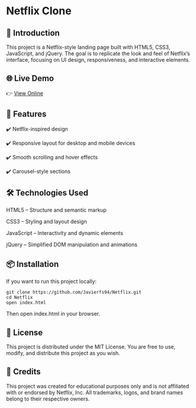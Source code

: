 # Netflix Clone

## 📖 Introduction

This project is a Netflix-style landing page built with HTML5, CSS3, JavaScript, and jQuery.
The goal is to replicate the look and feel of Netflix’s interface, focusing on UI design, responsiveness, and interactive elements.

## 🌐 Live Demo

👉 [View Online](https://javierfs94.github.io/Netflix/)


## 🎯 Features

✔️ Netflix-inspired design

✔️ Responsive layout for desktop and mobile devices

✔️ Smooth scrolling and hover effects

✔️ Carousel-style sections

## 🛠️ Technologies Used

HTML5 – Structure and semantic markup

CSS3 – Styling and layout design

JavaScript – Interactivity and dynamic elements

jQuery – Simplified DOM manipulation and animations


## 📦 Installation

If you want to run this project locally:

```
git clone https://github.com/Javierfs94/Netflix.git
cd Netflix
open index.html
```
Then open index.html in your browser.

## 📄 License

This project is distributed under the MIT License. You are free to use, modify, and distribute this project as you wish.

## 🙌 Credits

This project was created for educational purposes only and is not affiliated with or endorsed by Netflix, Inc. All trademarks, logos, and brand names belong to their respective owners.

